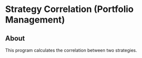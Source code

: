 # Strategy Correlation (Portfolio Management)

## About
This program calculates the correlation between two strategies.
